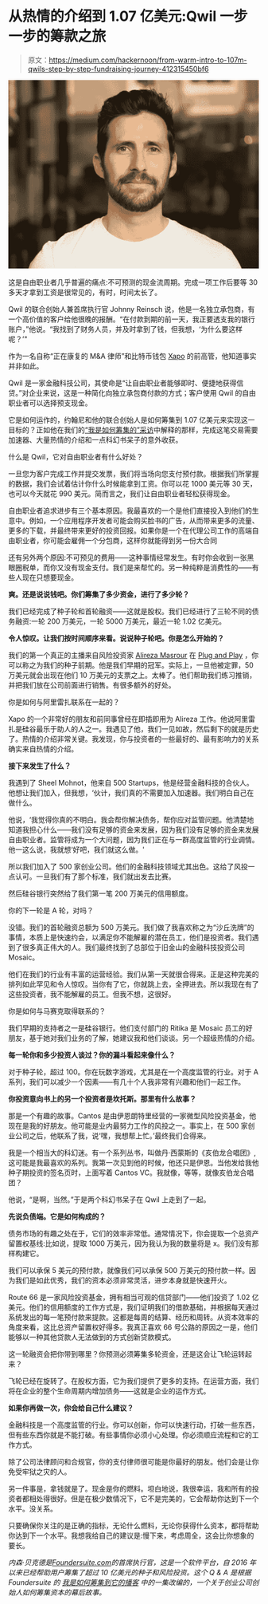 # 从热情的介绍到 1.07 亿美元:Qwil 一步一步的筹款之旅

> 原文：<https://medium.com/hackernoon/from-warm-intro-to-107m-qwils-step-by-step-fundraising-journey-412315450bf6>

![](img/e78d913c19fe72ebffa3767acbd0461f.png)

这是自由职业者几乎普遍的痛点:不可预测的现金流周期。完成一项工作后要等 30 多天才拿到工资是很常见的，有时，时间太长了。

Qwil 的联合创始人兼首席执行官 Johnny Reinsch 说，他是一名独立承包商，有一个高价值的客户给他很晚的报酬。“在付款到期的前一天，我正要透支我的银行账户，”他说。“我找到了财务人员，并及时拿到了钱，但我想，‘为什么要这样呢？’"

作为一名自称“正在康复的 M&A 律师”和比特币钱包 [Xapo](https://xapo.com/) 的前高管，他知道事实并非如此。

Qwil 是一家金融科技公司，其使命是“让自由职业者能够即时、便捷地获得信贷。”对企业来说，这是一种简化向独立承包商付款的方式；客户使用 Qwil 的自由职业者可以选择预支现金。

它是如何运作的，约翰尼和他的联合创始人是如何筹集到 1.07 亿美元来实现这一目标的？正如他在我们的[“我是如何筹集的”采访](https://soundcloud.com/user-2586856/how-i-raised-it-with-johnny-reinsch-of-qwil-on-42018)中解释的那样，完成这笔交易需要加速器、大量热情的介绍和一点科幻书呆子的意外收获。

什么是 Qwil，它对自由职业者有什么好处？

一旦您为客户完成工作并提交发票，我们将当场向您支付预付款。根据我们所掌握的数据，我们会试着估计你什么时候能拿到工资。你可以花 1000 美元等 30 天，也可以今天就花 990 美元。简而言之，我们让自由职业者轻松获得现金。

自由职业者追求进步有三个基本原因。我最喜欢的一个是他们直接投入到他们的生意中。例如，一个应用程序开发者可能会购买脸书的广告，从而带来更多的流量、更多的下载，并最终带来更好的投资回报。如果你是一个在代理公司工作的高端自由职业者，你可能会雇佣一个分包商，这样你就能得到另一份大合同

还有另外两个原因:不可预见的费用——这种事情经常发生。有时你会收到一张黑眼圈税单，而你又没有现金支付。我们是来帮忙的。另一种纯粹是消费性的——有些人现在只想要现金。

**爽。还是说说钱吧。你们筹集了多少资金，进行了多少轮？**

我们已经完成了种子轮和首轮融资——这就是股权。我们已经进行了三轮不同的债务融资:一轮 200 万美元，一轮 5000 万美元，最近一轮 1.02 亿美元。

**令人惊叹。让我们按时间顺序来看。说说种子轮吧。你是怎么开始的？**

我们的第一个真正的主播来自风险投资家 [Alireza Masrour](https://www.crunchbase.com/person/alireza-masrour) 在 [Plug and Play](https://www.plugandplaytechcenter.com/) ，你可以称之为我们的种子前期。他是我们早期的冠军。实际上，一旦他被定罪，50 万美元就会出现在他们 10 万美元的支票之上。太棒了。他们帮助我们练习推销，并把我们放在公司前面进行销售。有很多额外的好处。

你是如何与阿里雷扎联系在一起的？

Xapo 的一个非常好的朋友和前同事曾经在即插即用为 Alireza 工作。他说阿里雷扎是硅谷最乐于助人的人之一。我遇见了他，我们一见如故，然后剩下的就是历史了。热情的介绍非常关键。我发现，你与投资者的一些最好的、最有影响力的关系确实来自热情的介绍。

**接下来发生了什么？**

我遇到了 Sheel Mohnot，他来自 500 Startups，他是经营金融科技的合伙人。他想让我们加入，但我想，‘伙计，我们真的不需要加入加速器。我们明白自己在做什么。

他说，‘我觉得你真的不明白。我会帮你解决债务，帮你应对监管问题。他清楚地知道我担心什么——我们没有足够的资金来发展，因为我们没有足够的资金来发展自由职业者。监管将成为一个大问题，因为我们正在与一群高度监管的行业调情。他一这么说，我就想‘好吧，我们就这么做。'

所以我们加入了 500 家创业公司。他们的金融科技领域尤其出色。这给了风投一点认可。一旦我们有了那个标准，我们就出发去比赛。

然后硅谷银行突然给了我们第一笔 200 万美元的信用额度。

你的下一轮是 A 轮，对吗？

没错。我们的首轮融资总额为 500 万美元。我们做了我喜欢称之为“沙丘洗牌”的事情，本质上是快速约会，以满足你不能解雇的潜在员工，他们是投资者。我们遇到了很多真正伟大的人。我们最终找到了总部位于旧金山的金融科技投资公司 Mosaic。

他们在我们的行业有丰富的运营经验。我们从第一天就很合得来。正是这种完美的排列如此罕见和令人惊叹。当你有了它，你就跳上去，全押进去。所以我现在有了这些投资者，我不能解雇的员工。但我不想，这很好。

你是如何与马赛克取得联系的？

我们早期的支持者之一是硅谷银行。他们支付部门的 Ritika 是 Mosaic 员工的好朋友，基于她对我们业务的了解，她建议我和他们谈谈。另一个超级热情的介绍。

**每一轮你和多少投资人谈过？你的漏斗看起来像什么？**

对于种子轮，超过 100。你在玩数字游戏，尤其是在一个高度监管的行业。对于 A 系列，我们可以减少一个因素——有几十个人我非常有兴趣和他们一起工作。

**你投资意向书上的另一个投资者是坎托斯。那里有什么故事？**

那是一个有趣的故事。Cantos 是由伊恩朗特里经营的一家微型风险投资基金，他现在是我的好朋友。他可能是业内最努力工作的风投之一。事实上，在 500 家创业公司之后，他联系了我，说‘嘿，我想帮上忙。’最终我们合得来。

我是一个相当大的科幻迷。有一个系列丛书，叫做丹·西蒙斯的《亥伯龙合唱团》,这可能是我最喜欢的系列。我第一次见到他的时候，他还只是伊恩。当他发给我他种子期投资的签名页时，上面写着 Cantos VC。我就像，等等，就像亥伯龙合唱团？

他说，“是啊，当然。”于是两个科幻书呆子在 Qwil 上走到了一起。

**先说负债端。它是如何构成的？**

债务市场的有趣之处在于，它们的效率非常低。通常情况下，你会提取一个总资产留置权基线:比如说，提取 1000 万美元，因为我认为我的数量将是 x。我们没有那样构建它。

我们可以承保 5 美元的预付款，就像我们可以承保 500 万美元的预付款一样。因为我们是如此优秀，我们的资本必须非常灵活，进步本身就是快速开火。

Route 66 是一家风险投资基金，拥有相当可观的信贷部门——他们投资了 1.02 亿美元。他们的信用额度的工作方式是，我们证明我们的借款基础，并根据每天通过系统发出的每一笔预付款来提款。这都是每周的结算、经历和周转。从资本效率的角度来看，这比总资产留置权好得多。我真正喜欢 66 号公路的原因之一是，他们能够以一种其他贷款人无法做到的方式创新贷款模式。

这一轮融资会把你带到哪里？你预测必须筹集多轮资金，还是这会让飞轮运转起来？

飞轮已经在旋转了。在股权方面，它为我们提供了更多的支持。在运营方面，我们将在企业的整个生命周期内增加债务——这就是企业的运作方式。

**如果你再做一次，你会给自己什么建议？**

金融科技是一个高度监管的行业。你可以创新，你可以快速行动，打破一些东西，但有些东西你就是不能打破。有些事情你必须小心处理。你必须顺应流程和它的工作方式。

除了公司法律顾问和合规官，你的支付律师很可能是你最好的朋友。他们会是让你免受牢狱之灾的人。

另一件事是，拿钱就是了。现金是你的燃料。坦白地说，我很幸运，我和所有的投资者都相处得很好。但是在极少数情况下，它不是完美的，它会帮助你达到下一个水平。没关系。

只要确保你关注的是正确的指标，无论什么燃料，无论你获得什么资本，都将帮助你达到下一个水平。我想我给自己的建议是:慢下来，考虑周全，这会比你想象的要长。

*内森·贝克德是*[*Foundersuite.com*](http://foundersuite.com/)*的首席执行官，这是一个软件平台，自 2016 年以来已经帮助用户筹集了超过 10 亿美元的种子和风险投资。这个 Q & A 是根据 Foundersuite 的* [*我是如何筹集到它的播客*](https://soundcloud.com/user-2586856/how-i-raised-it-with-johnny-reinsch-of-qwil-on-42018) *中的一集改编的，一个关于创业公司创始人如何筹集资本的幕后故事。*
